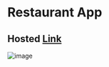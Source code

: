 # Restaurant App
## Hosted [Link](https://restaurant-search-app-react.vercel.app/)

![image](https://github.com/Mayankkatheriya/Restaurant-Search-App-React/assets/128832286/28739d52-cc23-4d03-9ca7-950037602646)

